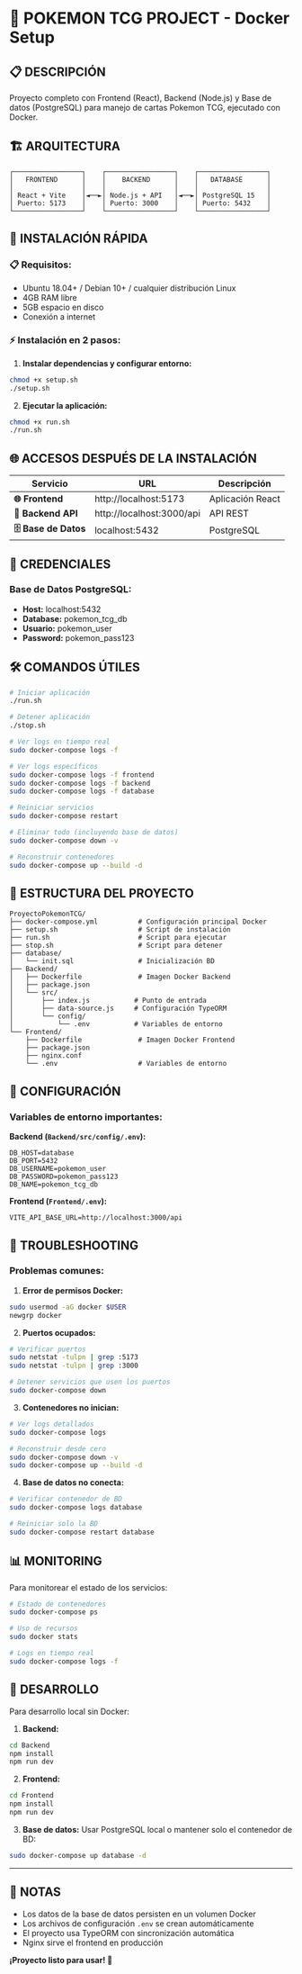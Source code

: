 # 🎴 POKEMON TCG PROJECT - Docker Setup

## 📋 **DESCRIPCIÓN**
Proyecto completo con Frontend (React), Backend (Node.js) y Base de datos (PostgreSQL) para manejo de cartas Pokemon TCG, ejecutado con Docker.

## 🏗️ **ARQUITECTURA**
```
┌─────────────────┐    ┌─────────────────┐    ┌─────────────────┐
│   FRONTEND      │    │    BACKEND      │    │   DATABASE      │
│                 │    │                 │    │                 │
│ React + Vite    │◄──►│ Node.js + API   │◄──►│ PostgreSQL 15   │
│ Puerto: 5173    │    │ Puerto: 3000    │    │ Puerto: 5432    │
└─────────────────┘    └─────────────────┘    └─────────────────┘
```

## 🚀 **INSTALACIÓN RÁPIDA**

### 📋 Requisitos:
- Ubuntu 18.04+ / Debian 10+ / cualquier distribución Linux
- 4GB RAM libre
- 5GB espacio en disco
- Conexión a internet

### ⚡ Instalación en 2 pasos:

1. **Instalar dependencias y configurar entorno:**
```bash
chmod +x setup.sh
./setup.sh
```

2. **Ejecutar la aplicación:**
```bash
chmod +x run.sh
./run.sh
```

## 🌐 **ACCESOS DESPUÉS DE LA INSTALACIÓN**

| Servicio | URL | Descripción |
|----------|-----|-------------|
| **🌐 Frontend** | http://localhost:5173 | Aplicación React |
| **🔧 Backend API** | http://localhost:3000/api | API REST |
| **🗄️ Base de Datos** | localhost:5432 | PostgreSQL |

## 🔑 **CREDENCIALES**

### Base de Datos PostgreSQL:
- **Host:** localhost:5432
- **Database:** pokemon_tcg_db  
- **Usuario:** pokemon_user
- **Password:** pokemon_pass123

## 🛠️ **COMANDOS ÚTILES**

```bash
# Iniciar aplicación
./run.sh

# Detener aplicación
./stop.sh

# Ver logs en tiempo real
sudo docker-compose logs -f

# Ver logs específicos
sudo docker-compose logs -f frontend
sudo docker-compose logs -f backend  
sudo docker-compose logs -f database

# Reiniciar servicios
sudo docker-compose restart

# Eliminar todo (incluyendo base de datos)
sudo docker-compose down -v

# Reconstruir contenedores
sudo docker-compose up --build -d
```

## 📁 **ESTRUCTURA DEL PROYECTO**

```
ProyectoPokemonTCG/
├── docker-compose.yml          # Configuración principal Docker
├── setup.sh                    # Script de instalación 
├── run.sh                      # Script para ejecutar
├── stop.sh                     # Script para detener
├── database/
│   └── init.sql                # Inicialización BD
├── Backend/
│   ├── Dockerfile              # Imagen Docker Backend
│   ├── package.json
│   └── src/
│       ├── index.js           # Punto de entrada
│       ├── data-source.js     # Configuración TypeORM
│       └── config/
│           └── .env           # Variables de entorno
└── Frontend/
    ├── Dockerfile              # Imagen Docker Frontend
    ├── package.json
    ├── nginx.conf
    └── .env                    # Variables de entorno
```

## 🔧 **CONFIGURACIÓN**

### Variables de entorno importantes:

**Backend (`Backend/src/config/.env`):**
```env
DB_HOST=database
DB_PORT=5432
DB_USERNAME=pokemon_user
DB_PASSWORD=pokemon_pass123
DB_NAME=pokemon_tcg_db
```

**Frontend (`Frontend/.env`):**
```env
VITE_API_BASE_URL=http://localhost:3000/api
```

## 🐛 **TROUBLESHOOTING**

### Problemas comunes:

1. **Error de permisos Docker:**
```bash
sudo usermod -aG docker $USER
newgrp docker
```

2. **Puertos ocupados:**
```bash
# Verificar puertos
sudo netstat -tulpn | grep :5173
sudo netstat -tulpn | grep :3000

# Detener servicios que usen los puertos
sudo docker-compose down
```

3. **Contenedores no inician:**
```bash
# Ver logs detallados
sudo docker-compose logs

# Reconstruir desde cero
sudo docker-compose down -v
sudo docker-compose up --build -d
```

4. **Base de datos no conecta:**
```bash
# Verificar contenedor de BD
sudo docker-compose logs database

# Reiniciar solo la BD
sudo docker-compose restart database
```

## 📊 **MONITORING**

Para monitorear el estado de los servicios:

```bash
# Estado de contenedores
sudo docker-compose ps

# Uso de recursos
sudo docker stats

# Logs en tiempo real
sudo docker-compose logs -f
```

## 🔄 **DESARROLLO**

Para desarrollo local sin Docker:

1. **Backend:**
```bash
cd Backend
npm install
npm run dev
```

2. **Frontend:**
```bash
cd Frontend  
npm install
npm run dev
```

3. **Base de datos:**
Usar PostgreSQL local o mantener solo el contenedor de BD:
```bash
sudo docker-compose up database -d
```

---

## 📝 **NOTAS**

- Los datos de la base de datos persisten en un volumen Docker
- Los archivos de configuración `.env` se crean automáticamente  
- El proyecto usa TypeORM con sincronización automática
- Nginx sirve el frontend en producción

**¡Proyecto listo para usar! 🎉**
